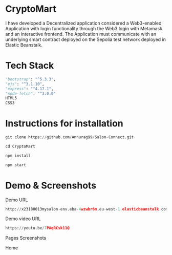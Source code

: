 # CryptoMart
I have developed a Decentralized application considered a Web3-enabled Application with login functionality through the Web3 login with Metamask and an interactive frontend. The Application must communicate with an underlying smart contract deployed on the Sepolia test network deployed in Elastic Beanstalk.

# Tech Stack
```python
"bootstrap": "^5.3.3",
"ejs": "^3.1.10",
"express": "^4.17.1",
"node-fetch": "^3.0.0"
HTML5
CSS3
```

# Instructions for installation

```python
git clone https://github.com/Annurag99/Salon-Connect.git
```

```python
cd CryptoMart
```

```python
npm install
```

```python
npm start
```

# Demo & Screenshots

Demo URL
```python
http://x23180013mysalon-env.eba-4wzwbr6m.eu-west-1.elasticbeanstalk.com/
```
Demo video URL
```python
https://youtu.be/7PAqRCsk11Q
```
Pages Screenshots

Home

